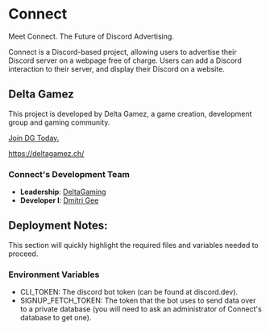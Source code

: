 # Connect
Meet Connect. The Future of Discord Advertising. 

Connect is a Discord-based project, allowing users to advertise their Discord server on a webpage free of charge.
Users can add a Discord interaction to their server, and display their Discord on a website.

## Delta Gamez
This project is developed by Delta Gamez, a game creation, development group and gaming community. 

[Join DG Today.](https://discord.gg/sYpmUFQ)

https://deltagamez.ch/

### Connect's Development Team
- **Leadership**: [DeltaGaming](https://github.com/DeltaGamingCH)
- **Developer I**: [Dmitri Gee](https://github.com/DmitriGee)

## Deployment Notes:

This section will quickly highlight the required files and variables needed to proceed.

### Environment Variables
- CLI_TOKEN: The discord bot token (can be found at discord.dev).
- SIGNUP_FETCH_TOKEN: The token that the bot uses to send data over to a private database (you will need to ask an administrator of Connect's database to get one).
